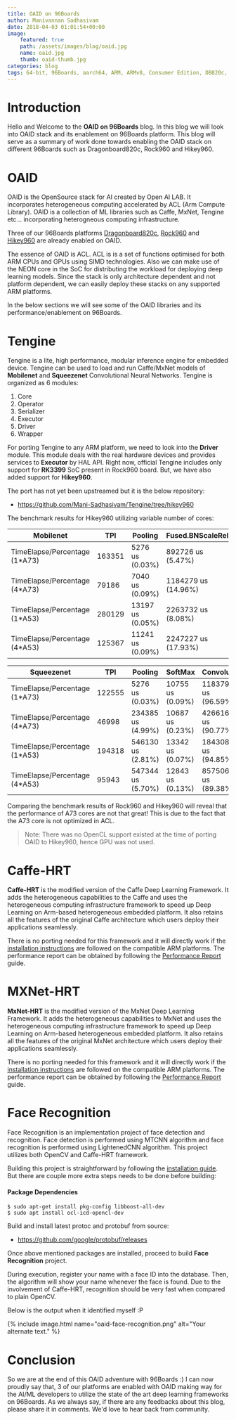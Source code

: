 ```yaml
---
title: OAID on 96Boards
author: Manivannan Sadhasivam
date: 2018-04-03 01:01:54+00:00
image:
    featured: true
    path: /assets/images/blog/oaid.jpg
    name: oaid.jpg
    thumb: oaid-thumb.jpg
categories: blog
tags: 64-bit, 96Boards, aarch64, ARM, ARMv8, Consumer Edition, DB820c, Rock960, Hikey960, OAID, AI, Machine Learning, ACL, Caffe, MxNet
---
```


# Introduction

Hello and Welcome to the **OAID on 96Boards** blog. In this blog we will
look into OAID stack and its enablement on 96Boards platform. This blog
will serve as a summary of work done towards enabling the OAID stack on
different 96Boards such as Dragonboard820c, Rock960 and Hikey960.

# OAID

OAID is the OpenSource stack for AI created by Open AI LAB. It incorporates
heterogeneous computing accelerated by ACL (Arm Compute Library). OAID is
a collection of ML libraries such as Caffe, MxNet, Tengine etc... incorporating
heterogneous computing infrastructure.

Three of our 96Boards platforms [Dragonboard820c](/product/dragonboard820c/),
[Rock960](https://www.96rocks.com/) and [Hikey960](/product/hikey960/)
are already enabled on OAID.

The essence of OAID is ACL. ACL is is a set of functions optimised for both ARM
CPUs and GPUs using SIMD technologies. Also we can make use of the NEON core in
the SoC for distributing the workload for deploying deep learning models. Since
the stack is only architecture dependent and not platform dependent, we can easily
deploy these stacks on any supported ARM platforms.

In the below sections we will see some of the OAID libraries and its performance/enablement
on 96Boards.

# Tengine

Tengine is a lite, high performance, modular inference engine for embedded device.
Tengine can be used to load and run Caffe/MxNet models of **Mobilenet** and
**Squeezenet** Convolutional Neural Networks. Tengine is organized as 6 modules:

1. Core
2. Operator
3. Serializer
4. Executor
5. Driver
6. Wrapper

For porting Tengine to any ARM platform, we need to look into the **Driver**
module. This module deals with the real hardware devices and provides services
to **Executor** by HAL API. Right now, official Tengine includes only support
for **RK3399** SoC present in Rock960 board. But, we have also added support
for **Hikey960**.

The port has not yet been upstreamed but it is the below repository:

* https://github.com/Mani-Sadhasivam/Tengine/tree/hikey960

The benchmark results for Hikey960 utilizing variable number of cores:

| Mobilenet                     | TPI           | Pooling         | Fused.BNScaleRelu   | Convolution           |
| ----------------------------- | ------------- | --------------- | -----------------   | --------------------- |
| TimeElapse/Percentage (1*A73) | 163351        | 5276 us (0.03%) | 892726 us (5.47%)   | 15437120 us (94.50%)  |
| TimeElapse/Percentage (4*A73) | 79186         | 7040 us (0.09%) | 1184279 us (14.96%) | 6727308 us (84.96%)   |
| TimeElapse/Percentage (1*A53) | 280129        | 13197 us (0.05%)| 2263732 us (8.08%)  | 25736053 us (91.87%)  |
| TimeElapse/Percentage (4*A53) | 125367        | 11241 us (0.09%)| 2247227 us (17.93%) | 10278308 us (81.99%)  |

| Squeezenet                    | TPI           | Pooling           | SoftMax         | Convolution         | Concat              |
| ----------------------------- | ------------- | ---------------   | --------------  | ---------------     | --------------------|
| TimeElapse/Percentage (1*A73) | 122555        | 5276 us (0.03%)   | 10755 us (0.09%)| 11837984 us (96.59%)| 168465 us (1.37%)   |
| TimeElapse/Percentage (4*A73) | 46998         | 234385 us (4.99%) | 10687 us (0.23%)| 4266165 us (90.77%) | 188465 us (4.01%)   |
| TimeElapse/Percentage (1*A53) | 194318        | 546130 us (2.81%) | 13342 us (0.07%)| 18430842 us (94.85%)| 441422 us (2.27%)   |
| TimeElapse/Percentage (4*A53) | 95943         | 547344 us (5.70%) | 12843 us (0.13%)| 8575066 us (89.38%) | 458987 us (4.78%)   |

Comparing the benchmark results of Rock960 and Hikey960 will reveal that
the performance of A73 cores are not that great! This is due to the fact
that the A73 core is not optimized in ACL.

> Note: There was no OpenCL support existed at the time of porting OAID to
>       Hikey960, hence GPU was not used.

# Caffe-HRT

**Caffe-HRT** is the modified version of the Caffe Deep Learning Framework.
It adds the heterogeneous capabilities to the Caffe and uses the heterogeneous
computing infrastructure framework to speed up Deep Learning on Arm-based
heterogeneous embedded platform. It also retains all the features of the
original Caffe architecture which users deploy their applications seamlessly.

There is no porting needed for this framework and it will directly work if
the [installation instructions](https://github.com/OAID/Caffe-HRT/blob/master/acl_openailab/installation.md)
are followed on the compatible ARM platforms. The performance report can be
obtained by following the [Performance Report](https://github.com/OAID/Caffe-HRT/blob/master/acl_openailab/performance_report.pdf)
guide.

# MXNet-HRT

**MxNet-HRT** is the modified version of the MxNet Deep Learning Framework.
It adds the heterogeneous capabilities to MxNet and uses the heterogeneous
computing infrastructure framework to speed up Deep Learning on Arm-based
heterogeneous embedded platform. It also retains all the features of the
original MxNet architecture which users deploy their applications seamlessly.

There is no porting needed for this framework and it will directly work if
the [installation instructions](https://github.com/OAID/MXNet-HRT/blob/master/acl_openailab/installation.md)
are followed on the compatible ARM platforms. The performance report can be
obtained by following the [Performance Report](https://github.com/OAID/MXNet-HRT/blob/master/acl_openailab/performance_report.pdf)
guide.

# Face Recognition

Face Recognition is an implementation project of face detection and recognition.
Face detection is performed using MTCNN algorithm and face recognition is
performed using LightenedCNN algorithm. This project utilizes both OpenCV and
Caffe-HRT framework.

Building this project is straightforward by following the [installation guide](https://github.com/OAID/FaceRecognition/blob/master/installation.md). But there are couple more extra steps needs to be done before building:

#### Package Dependencies

```shell
$ sudo apt-get install pkg-config libboost-all-dev
$ sudo apt install ocl-icd-opencl-dev
```

Build and install latest protoc and protobuf from source:

* https://github.com/google/protobuf/releases

Once above mentioned packages are installed, proceed to build **Face Recognition**
project.

During execution, register your name with a face ID into the database. Then,
the algorithm will show your name whenever the face is found. Due to the
involvement of Caffe-HRT, recognition should be very fast when compared to
plain OpenCV.

Below is the output when it identified myself :P

{% include image.html name="oaid-face-recognition.png" alt="Your alternate text." %}

# Conclusion

So we are at the end of this OAID adventure with 96Boards :) I can now proudly
say that, 3 of our platforms are enabled with OAID making way for the AI/ML
developers to utilize the state of the art deep learning frameworks on 96Boards.
As we always say, if there are any feedbacks about this blog, please share it
in comments. We'd love to hear back from community.
